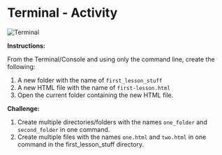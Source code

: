 # Terminal - Activity

![Terminal](../../../.gitbook/assets/image%20%2860%29.png)

**Instructions:**

From the Terminal/Console and using only the command line, create the following:

1. A new folder with the name of `first_lesson_stuff`
2. A new HTML file with the name of `first-lesson.html`
3. Open the current folder containing the new HTML file.

**Challenge:**

1. Create multiple directories/folders with the names `one_folder` and `second_folder` in one command.
2. Create multiple files with the names `one.html` and `two.html` in one command in the first\_lesson\_stuff directory.

